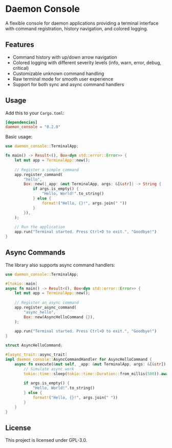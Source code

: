 # Daemon Console

A flexible console for daemon applications providing a terminal interface with command registration, history navigation, and colored logging.

## Features

- Command history with up/down arrow navigation
- Colored logging with different severity levels (info, warn, error, debug, critical)
- Customizable unknown command handling
- Raw terminal mode for smooth user experience
- Support for both sync and async command handlers

## Usage

Add this to your `Cargo.toml`:

```toml
[dependencies]
daemon_console = "0.2.0"
```

Basic usage:

```rust
use daemon_console::TerminalApp;

fn main() -> Result<(), Box<dyn std::error::Error>> {
    let mut app = TerminalApp::new();
    
    // Register a simple command
    app.register_command(
        "hello",
        Box::new(|_app: &mut TerminalApp, args: &[&str]| -> String {
            if args.is_empty() {
                "Hello, World!".to_string()
            } else {
                format!("Hello, {}!", args.join(" "))
            }
        }),
    );
    
    // Run the application
    app.run("Terminal started. Press Ctrl+D to exit.", "Goodbye!")
}
```

## Async Commands

The library also supports async command handlers:

```rust
use daemon_console::TerminalApp;

#[tokio::main]
async fn main() -> Result<(), Box<dyn std::error::Error>> {
    let mut app = TerminalApp::new();
    
    // Register an async command
    app.register_async_command(
        "async_hello",
        Box::new(AsyncHelloCommand {}),
    );
    
    app.run("Terminal started. Press Ctrl+D to exit.", "Goodbye!")
}

struct AsyncHelloCommand;

#[async_trait::async_trait]
impl daemon_console::AsyncCommandHandler for AsyncHelloCommand {
    async fn execute(&mut self, _app: &mut TerminalApp, args: &[&str]) -> String {
        // Simulate async work
        tokio::time::sleep(tokio::time::Duration::from_millis(500)).await;
        
        if args.is_empty() {
            "Hello, World!".to_string()
        } else {
            format!("Hello, {}!", args.join(" "))
        }
    }
}
```

## License

This project is licensed under GPL-3.0.